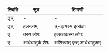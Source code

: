 | स्थिति | सूत्र | टिप्पणी |
| ----- | ------- | ------ |
| तृच् | - | - |
| तृच् | हलन्त्यम् | च्-इत्यस्य इत्संज्ञा |
| तृ | तस्य लोपः | इत्संज्ञकस्य लोपः |
| तृ | आर्धधातुकं शेषः | अशित्त्वात् कृत् आर्धधातुकम् |
